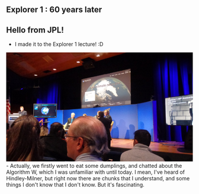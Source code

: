 ## Explorer 1 : 60 years later

## Hello from JPL!
- I made it to the Explorer 1 lecture! :D
<img src="/images/explorer/e1.png" width="800">
- Actually, we firstly went to eat some dumplings, and chatted about 
  the Algorithm W, which I was unfamiliar with until today. 
  I mean, I've heard of Hindley-Milner, but right now there are chunks
  that I understand, and some things I don't know that I don't know.
  But it's fascinating. 
  

